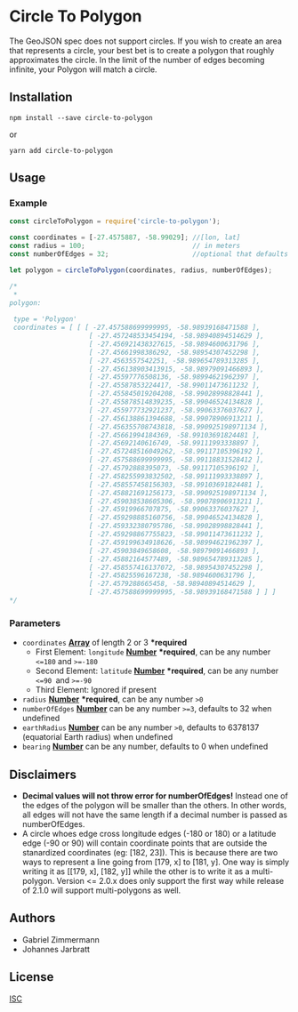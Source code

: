 # Circle To Polygon

The GeoJSON spec does not support circles. If you wish to create an area that represents a circle, your best bet is to create a polygon that roughly approximates the circle. In the limit of the number of edges becoming infinite, your Polygon will match a circle.

## Installation

`npm install --save circle-to-polygon`

or

`yarn add circle-to-polygon`

## Usage

### Example

```javascript
const circleToPolygon = require('circle-to-polygon');

const coordinates = [-27.4575887, -58.99029]; //[lon, lat]
const radius = 100;                           // in meters
const numberOfEdges = 32;                     //optional that defaults to 32

let polygon = circleToPolygon(coordinates, radius, numberOfEdges);

/*
 *
polygon:
 
 type = 'Polygon'
 coordinates = [ [ [ -27.457588699999995, -58.98939168471588 ],
                    [ -27.457248533454194, -58.98940894514629 ],
                    [ -27.456921438327615, -58.9894600631796 ],
                    [ -27.45661998386292, -58.98954307452298 ],
                    [ -27.4563557542251, -58.989654789313285 ],
                    [ -27.456138903413915, -58.98979091466893 ],
                    [ -27.45597776508136, -58.98994621962397 ],
                    [ -27.45587853224417, -58.99011473611232 ],
                    [ -27.455845019204208, -58.99028998828441 ],
                    [ -27.455878514839235, -58.99046524134828 ],
                    [ -27.455977732921237, -58.99063376037627 ],
                    [ -27.456138861394688, -58.99078906913211 ],
                    [ -27.456355708743818, -58.990925198971134 ],
                    [ -27.45661994184369, -58.99103691824481 ],
                    [ -27.45692140616749, -58.99111993338897 ],
                    [ -27.457248516049262, -58.99117105396192 ],
                    [ -27.457588699999995, -58.99118831528412 ],
                    [ -27.45792888395073, -58.99117105396192 ],
                    [ -27.458255993832502, -58.99111993338897 ],
                    [ -27.458557458156303, -58.99103691824481 ],
                    [ -27.458821691256173, -58.990925198971134 ],
                    [ -27.459038538605306, -58.99078906913211 ],
                    [ -27.45919966707875, -58.99063376037627 ],
                    [ -27.459298885160756, -58.99046524134828 ],
                    [ -27.459332380795786, -58.99028998828441 ],
                    [ -27.459298867755823, -58.99011473611232 ],
                    [ -27.459199634918626, -58.98994621962397 ],
                    [ -27.45903849658608, -58.98979091466893 ],
                    [ -27.45882164577489, -58.989654789313285 ],
                    [ -27.458557416137072, -58.98954307452298 ],
                    [ -27.45825596167238, -58.9894600631796 ],
                    [ -27.4579288665458, -58.98940894514629 ],
                    [ -27.457588699999995, -58.98939168471588 ] ] ]
*/
```

### Parameters

- `coordinates` **[Array][arraydef]** of length 2 or 3 **\*required**
  - First Element: `longitude` **[Number][numberdef]** **\*required**, can be any number `<=180` and `>=-180`
  - Second Element: `latitude` **[Number][numberdef]** **\*required**, can be any number `<=90 `and `>=-90`
  - Third Element: Ignored if present
- `radius` **[Number][numberdef]** **\*required**, can be any number `>0`
- `numberOfEdges` **[Number][numberdef]** can be any number `>=3`, defaults to 32 when undefined
- `earthRadius` **[Number][numberdef]** can be any number `>0`, defaults to 6378137 (equatorial Earth radius) when undefined
- `bearing` **[Number][numberdef]** can be any number, defaults to 0 when undefined

## Disclaimers

- **Decimal values will not throw error for numberOfEdges!** Instead one of the edges of the polygon will be smaller than the others. In other words, all edges will not have the same length if a decimal number is passed as numberOfEdges.
- A circle whoes edge cross longitude edges (-180 or 180) or a latitude edge (-90 or 90) will contain coordinate points that are outside the stanardized coordinates (eg: [182, 23]). This is because there are two ways to represent a line going from [179, x] to [181, y]. One way is simply writing it as [[179, x], [182, y]] while the other is to write it as a multi-polygon. Version <= 2.0.x does only support the first way while release of 2.1.0 will support multi-polygons as well.

## Authors

- Gabriel Zimmermann
- Johannes Jarbratt

## License

[ISC](./LICENSE.txt)

[arraydef]: https://developer.mozilla.org/docs/Web/JavaScript/Reference/Global_Objects/Array
[numberdef]: https://developer.mozilla.org/docs/Web/JavaScript/Reference/Global_Objects/Number

